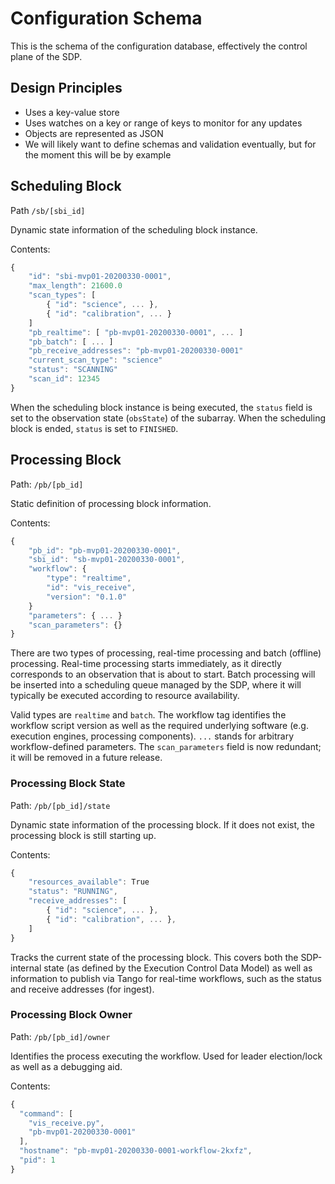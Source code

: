 
Configuration Schema
====================

This is the schema of the configuration database, effectively the control plane of the SDP.

Design Principles
-----------------

- Uses a key-value store
- Uses watches on a key or range of keys to monitor for any updates
- Objects are represented as JSON
- We will likely want to define schemas and validation eventually, but
  for the moment this will be by example

Scheduling Block
----------------

Path `/sb/[sbi_id]`

Dynamic state information of the scheduling block instance.

Contents:
```javascript
{
    "id": "sbi-mvp01-20200330-0001",
    "max_length": 21600.0
    "scan_types": [
        { "id": "science", ... },
        { "id": "calibration", ... }
    ]
    "pb_realtime": [ "pb-mvp01-20200330-0001", ... ]
    "pb_batch": [ ... ]
    "pb_receive_addresses": "pb-mvp01-20200330-0001"
    "current_scan_type": "science"
    "status": "SCANNING"
    "scan_id": 12345
}
```

When the scheduling block instance is being executed, the `status` field is
set to the observation state (`obsState`) of the subarray. When the scheduling
block is ended, `status` is set to `FINISHED`.


Processing Block
----------------

Path: `/pb/[pb_id]`

Static definition of processing block information.

Contents:
```javascript
{
    "pb_id": "pb-mvp01-20200330-0001",
    "sbi_id": "sb-mvp01-20200330-0001",
    "workflow": {
        "type": "realtime",
        "id": "vis_receive",
        "version": "0.1.0"
    }
    "parameters": { ... }
    "scan_parameters": {}
}
```

There are two types of processing, real-time processing and batch (offline)
processing. Real-time processing starts immediately, as it directly
corresponds to an observation that is about to start. Batch processing will
be inserted into a scheduling queue managed by the SDP, where it will
typically be executed according to resource availability.

Valid types are `realtime` and `batch`. The workflow tag identifies the
workflow script version as well as the required underlying software (e.g.
execution engines, processing components). `...` stands for arbitrary
workflow-defined parameters. The `scan_parameters` field is now redundant; it
will be removed in a future release.

### Processing Block State

Path: `/pb/[pb_id]/state`

Dynamic state information of the processing block. If it does not exist, the
processing block is still starting up.

Contents:
```javascript
{
    "resources_available": True
    "status": "RUNNING",
    "receive_addresses": [
        { "id": "science", ... },
        { "id": "calibration", ... },
    ]
}
```

Tracks the current state of the processing block. This covers both the
SDP-internal state (as defined by the Execution Control Data Model) as well as
information to publish via Tango for real-time workflows, such as the status
and receive addresses (for ingest).

### Processing Block Owner

Path: `/pb/[pb_id]/owner`

Identifies the process executing the workflow. Used for leader election/lock
as well as a debugging aid.

Contents:
```javascript
{
  "command": [
    "vis_receive.py",
    "pb-mvp01-20200330-0001"
  ],
  "hostname": "pb-mvp01-20200330-0001-workflow-2kxfz",
  "pid": 1
}
```
